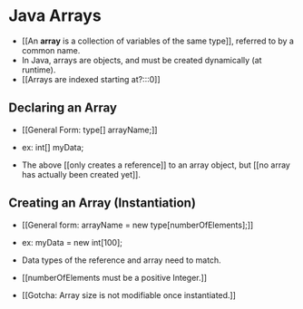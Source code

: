 # Java Arrays

- [[An **array** is a collection of variables of the same type]], referred to
  by a common name.
- In Java, arrays are objects, and must be created dynamically (at runtime).
- [[Arrays are indexed starting at?:::0]]

## Declaring an Array

- [[General Form: type[] arrayName;]]
- ex: int[] myData;

- The above [[only creates a reference]] to an array object, but [[no array has
  actually been created yet]].

## Creating an Array (Instantiation)

- [[General form:  arrayName = new type[numberOfElements];]]
- ex: myData = new int[100];

- Data types of the reference and array need to match.
- [[numberOfElements must be a positive Integer.]]
- [[Gotcha: Array size is not
  modifiable once instantiated.]]